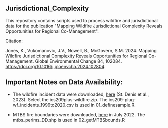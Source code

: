 ## Jurisdictional_Complexity

This repository contains scripts used to process wildfire and jurisdictional data for the publication "Mapping Wildfire Jurisdictional Complexity Reveals Opportunities for Regional Co-Management".

Citation: 

Jones, K., Vukomanovic, J.V., Nowell, B., McGovern, S.M. 2024. Mapping Wildfire Jurisdictional Complexity Reveals Opportunities for Regional Co-Management. Global Environmental Change
84, 102084. https://doi.org/10.1016/j.gloenvcha.2024.102804.

## Important Notes on Data Availability:

* The wildfire incident data were downloaded, [here](https://figshare.com/articles/dataset/All-hazards_dataset_mined_from_the_US_National_Incident_Management_System_1999-2020/19858927/3) (St. Denis et al., 2023). Select the ics209plus-wildfire.zip. The ics209-plug-wf_incidents_1999to2020.csv is used in 01_definesample.R.

* MTBS fire boundaries were downloaded, [here](https://www.mtbs.gov/direct-download) in July 2022. The mtbs_perims_DD.shp is used in 02_getMTBSbounds.R
